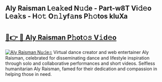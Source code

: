 ## Aly Raisman L𝚎a𝚔ed N𝚞𝚍e - Part-w8T Vi𝚍𝚎o L𝚎a𝚔s - H𝚘𝚝 O𝚗𝚕yf𝚊ns P𝚑𝚘tos kIuXa

# <h2><a href="http://kfe0atp.oniu.top/?m=Aly+Raisman">🔗👉 🔴 Aly Raisman P𝚑ot𝚘𝚜 V𝚒d𝚎o</a></h2>

[![Aly Raisman Nu𝚍e𝚜](https://i.imgur.com/0qMVB7G.gif)](http://kfe0atp.oniu.top/?m=Aly+Raisman)
Virtual dance creator and web entertainer Aly Raisman, celebrated for disseminating dance and lifestyle inspiration through solo and collaborative performances and short videos. Selfless humanitarian Aly Raisman, famed for their dedication and compassion in helping those in need.  
